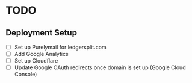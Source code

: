 # TODO

## Deployment Setup

- [ ] Set up Purelymail for ledgersplit.com
- [ ] Add Google Analytics
- [ ] Set up Cloudflare
- [ ] Update Google OAuth redirects once domain is set up (Google Cloud Console)
